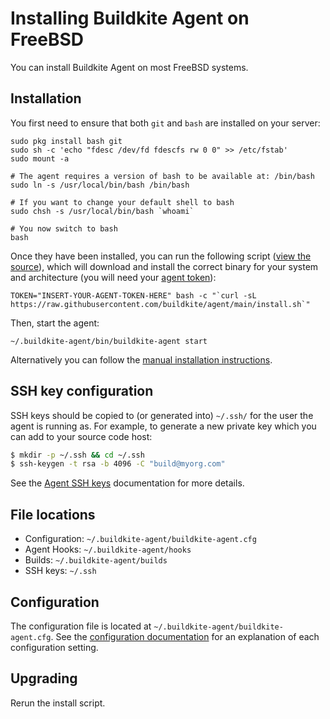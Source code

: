 # Installing Buildkite Agent on FreeBSD

You can install Buildkite Agent on most FreeBSD systems.

## Installation

You first need to ensure that both `git` and `bash` are installed on your server:

```shell
sudo pkg install bash git
sudo sh -c 'echo "fdesc /dev/fd fdescfs rw 0 0" >> /etc/fstab'
sudo mount -a

# The agent requires a version of bash to be available at: /bin/bash
sudo ln -s /usr/local/bin/bash /bin/bash

# If you want to change your default shell to bash
sudo chsh -s /usr/local/bin/bash `whoami`

# You now switch to bash
bash
```

Once they have been installed, you can run the following script (<a href="https://raw.githubusercontent.com/buildkite/agent/main/install.sh">view the source</a>), which will download and install the correct binary for your system and architecture (you will need your [agent token](/docs/agent/v3/tokens)):

```shell
TOKEN="INSERT-YOUR-AGENT-TOKEN-HERE" bash -c "`curl -sL https://raw.githubusercontent.com/buildkite/agent/main/install.sh`"
```

Then, start the agent:

```shell
~/.buildkite-agent/bin/buildkite-agent start
```

Alternatively you can follow the [manual installation instructions](installation).

## SSH key configuration

SSH keys should be copied to (or generated into) `~/.ssh/` for the user the agent is running as. For example, to generate a new private key which you can add to your source code host:

```bash
$ mkdir -p ~/.ssh && cd ~/.ssh
$ ssh-keygen -t rsa -b 4096 -C "build@myorg.com"
```

See the [Agent SSH keys](/docs/agent/v3/ssh-keys) documentation for more details.

## File locations

- Configuration: `~/.buildkite-agent/buildkite-agent.cfg`
- Agent Hooks: `~/.buildkite-agent/hooks`
- Builds: `~/.buildkite-agent/builds`
- SSH keys: `~/.ssh`

## Configuration

The configuration file is located at `~/.buildkite-agent/buildkite-agent.cfg`. See the [configuration documentation](/docs/agent/v3/configuration) for an explanation of each configuration setting.

## Upgrading

Rerun the install script.
